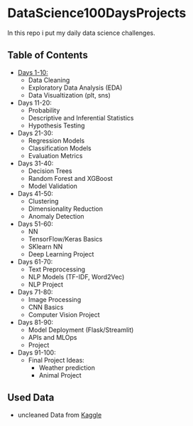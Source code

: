 # DataScience100DaysProjects

In this repo i put my daily data science challenges.

## Table of Contents

- [Days 1-10:](https://github.com/Ben-physics-dotcom/DataScience100DaysProjects/tree/main/D_1_10)
  - Data Cleaning
  - Exploratory Data Analysis (EDA)
  - Data Visualtization (plt, sns)
- Days 11-20:
  - Probability
  - Descriptive and Inferential Statistics
  - Hypothesis Testing
- Days 21-30:
  - Regression Models
  - Classification Models
  - Evaluation Metrics
- Days 31-40:
  - Decision Trees
  - Random Forest and XGBoost
  - Model Validation
- Days 41-50:
  - Clustering
  - Dimensionality Reduction
  - Anomaly Detection
- Days 51-60:
  - NN
  - TensorFlow/Keras Basics
  - SKlearn NN
  - Deep Learning Project
- Days 61-70:
  - Text Preprocessing
  - NLP Models (TF-IDF, Word2Vec)
  - NLP Project
- Days 71-80:
  - Image Processing
  - CNN Basics
  - Computer Vision Project
- Days 81-90:
  - Model Deployment (Flask/Streamlit)
  - APIs and MLOps
  - Project
- Days 91-100:
  - Final Project Ideas:
    - Weather prediction
    - Animal Project

## Used Data

- uncleaned Data from [Kaggle](https://www.kaggle.com/datasets/ehtishamsadiq/uncleaned-laptop-price-dataset)
